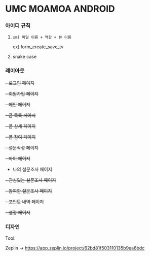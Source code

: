 # UMC MOAMOA ANDROID
### 아이디 규칙
1. `xml 파일 이름 + 역할 + 뷰 이름`

    ex) form_create_save_tv
2. snake case

### 레이아웃
~~- 로그인 페이지~~

~~- 회원가입 페이지~~

~~- 메인 페이지~~

~~- 폼 목록 페이지~~

~~- 폼 상세 페이지~~

~~- 폼 참여 페이지~~

~~- 설문작성 페이지~~

~~- 마이 페이지~~

- 나의 설문조사 페이지

~~- 관심있는 설문조사 페이지~~

~~- 참여한 설문조사 페이지~~

~~- 포인트 내역 페이지~~

~~- 설정 페이지~~

### 디자인
Tool:

Zeplin -> <https://app.zeplin.io/project/62bd81f503110135b9ea6bdc>
